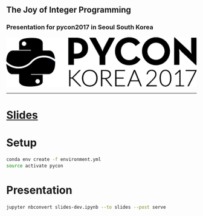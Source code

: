 ## The Joy of Integer Programming

### Presentation for pycon2017 in Seoul South Korea

![](img/pyconlogo-03.png)
<hr>

# [Slides](http://nbviewer.jupyter.org/format/slides/github/cochoa0x1/pycon2017/blob/master/slides-dev.ipynb)

# Setup

```bash
conda env create -f environment.yml
source activate pycon
```

# Presentation
```bash
jupyter nbconvert slides-dev.ipynb --to slides --post serve
```


